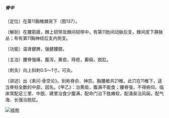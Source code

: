 ##### 脊中

〔定位〕在第11胸椎棘突下（图137）。

〔解剖〕在腰筋膜，棘上韧带及棘间韧带中，有第11肋间动脉后支，棘间皮下静脉丛；布有第11胸神经后支内侧支。

〔功能〕温肾健脾，强健腰膝。

〔主治〕腰脊强痛，腹泻，黄疸，痔疮，癫痫，脱肛。

〔刺灸〕向上斜刺0.5～1寸。可灸。

〔讲述〕出《素问·骨空论》。别称脊俞、神宗。胸腰骶共21椎，此穴在11椎下，适当脊柱全数的中部，因名。《甲乙》：治黄疸，腹满不能食；腰脊强，不得俯仰。临床常配足三里、中脘、建里治食少腹满，配命门治下肢瘫软，配涌泉治风痫，配气海、长强治脱肛。

![插图](./img/图137.jpg)
